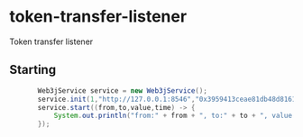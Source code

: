 # token-transfer-listener
Token transfer listener

## Starting

```java
       Web3jService service = new Web3jService();
       service.init(1,"http://127.0.0.1:8546","0x3959413ceae81db48d8161e939501c8f994acdaf",10);
       service.start((from,to,value,time) -> {
           System.out.println("from:" + from + ", to:" + to + ", value:" + value + ", time:" + time);
       });

```
